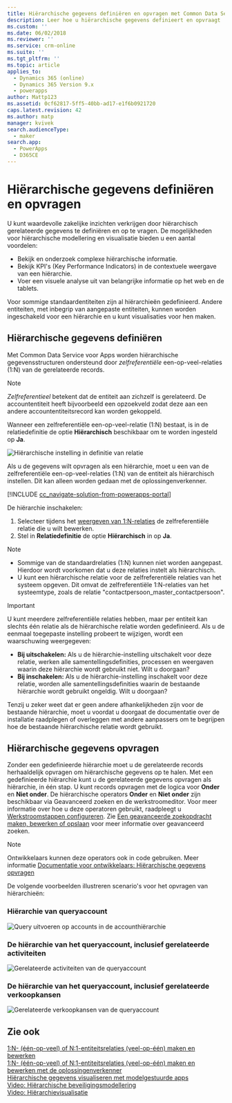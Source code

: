 ```yaml
---
title: Hiërarchische gegevens definiëren en opvragen met Common Data Service voor Apps | MicrosoftDocs
description: Leer hoe u hiërarchische gegevens definieert en opvraagt
ms.custom: ''
ms.date: 06/02/2018
ms.reviewer: ''
ms.service: crm-online
ms.suite: ''
ms.tgt_pltfrm: ''
ms.topic: article
applies_to:
  - Dynamics 365 (online)
  - Dynamics 365 Version 9.x
  - powerapps
author: Mattp123
ms.assetid: 0cf62817-5ff5-40bb-ad17-e1f6b0921720
caps.latest.revision: 42
ms.author: matp
manager: kvivek
search.audienceType:
  - maker
search.app:
  - PowerApps
  - D365CE
---
```

# <a name="define-and-query-hierarchically-related-data"></a>Hiërarchische gegevens definiëren en opvragen

U kunt waardevolle zakelijke inzichten verkrijgen door hiërarchisch gerelateerde gegevens te definiëren en op te vragen. De mogelijkheden voor hiërarchische modellering en visualisatie bieden u een aantal voordelen:  
  
- Bekijk en onderzoek complexe hiërarchische informatie.  
- Bekijk KPI's (Key Performance Indicators) in de contextuele weergave van een hiërarchie.  
- Voer een visuele analyse uit van belangrijke informatie op het web en de tablets.  
  
Voor sommige standaardentiteiten zijn al hiërarchieën gedefinieerd. Andere entiteiten, met inbegrip van aangepaste entiteiten, kunnen worden ingeschakeld voor een hiërarchie en u kunt visualisaties voor hen maken. 

## <a name="define-hierarchical-data"></a>Hiërarchische gegevens definiëren

Met Common Data Service voor Apps worden hiërarchische gegevensstructuren ondersteund door *zelfreferentiële* een-op-veel-relaties (1:N) van de gerelateerde records. 

> [!NOTE]
> *Zelfreferentieel* betekent dat de entiteit aan zichzelf is gerelateerd. De accountentiteit heeft bijvoorbeeld een opzoekveld zodat deze aan een andere accountentiteitsrecord kan worden gekoppeld.

Wanneer een zelfreferentiële een-op-veel-relatie (1:N) bestaat, is in de relatiedefinitie de optie **Hiërarchisch** beschikbaar om te worden ingesteld op **Ja**.

![Hiërarchische instelling in definitie van relatie](media/self-referential-relationship-car-solution-explorer.png)

Als u de gegevens wilt opvragen als een hiërarchie, moet u een van de zelfreferentiële een-op-veel-relaties (1:N) van de entiteit als hiërarchisch instellen. Dit kan alleen worden gedaan met de oplossingenverkenner.

[!INCLUDE [cc_navigate-solution-from-powerapps-portal](../../includes/cc_navigate-solution-from-powerapps-portal.md)]

De hiërarchie inschakelen:  
  
1. Selecteer tijdens het [weergeven van 1:N-relaties](create-edit-1n-relationships-solution-explorer.md#view-entity-relationships) de zelfreferentiële relatie die u wilt bewerken.
2. Stel in **Relatiedefinitie** de optie **Hiërarchisch** in op **Ja**.  
  
> [!NOTE]
> - Sommige van de standaardrelaties (1:N) kunnen niet worden aangepast. Hierdoor wordt voorkomen dat u deze relaties instelt als hiërarchisch.  
> - U kunt een hiërarchische relatie voor de zelfreferentiële relaties van het systeem opgeven. Dit omvat de zelfreferentiële 1:N-relaties van het systeemtype, zoals de relatie "contactpersoon_master_contactpersoon".  

> [!IMPORTANT]
> U kunt meerdere zelfreferentiële relaties hebben, maar per entiteit kan slechts één relatie als de hiërarchische relatie worden gedefinieerd. Als u de eenmaal toegepaste instelling probeert te wijzigen, wordt een waarschuwing weergegeven:
>
> - **Bij uitschakelen:** Als u de hiërarchie-instelling uitschakelt voor deze relatie, werken alle samentellingsdefinities, processen en weergaven waarin deze hiërarchie wordt gebruikt niet. Wilt u doorgaan? 
> - **Bij inschakelen:** Als u de hiërarchie-instelling inschakelt voor deze relatie, worden alle samentellingsdefinities waarin de bestaande hiërarchie wordt gebruikt ongeldig. Wilt u doorgaan?
>
> Tenzij u zeker weet dat er geen andere afhankelijkheden zijn voor de bestaande hiërarchie, moet u voordat u doorgaat de documentatie over de installatie raadplegen of overleggen met andere aanpassers om te begrijpen hoe de bestaande hiërarchische relatie wordt gebruikt.

<a name="BKMK_Querydata"></a> 
  
## <a name="query-hierarchical-data"></a>Hiërarchische gegevens opvragen  

Zonder een gedefinieerde hiërarchie moet u de gerelateerde records herhaaldelijk opvragen om hiërarchische gegevens op te halen. Met een gedefinieerde hiërarchie kunt u de gerelateerde gegevens opvragen als hiërarchie, in één stap. U kunt records opvragen met de logica voor **Onder** en **Niet onder**. De hiërarchische operators **Onder** en **Niet onder** zijn beschikbaar via Geavanceerd zoeken en de werkstroomeditor. Voor meer informatie over hoe u deze operatoren gebruikt, raadpleegt u [Werkstroomstappen configureren](/flow/configure-workflow-steps#setting-conditions-for-workflow-actions). Zie [Een geavanceerde zoekopdracht maken, bewerken of opslaan](https://docs.microsoft.com/dynamics365/customer-engagement/basics/save-advanced-find-search) voor meer informatie over geavanceerd zoeken.  

> [!NOTE]
> Ontwikkelaars kunnen deze operators ook in code gebruiken. Meer informatie [Documentatie voor ontwikkelaars: Hiërarchische gegevens opvragen](/dynamics365/customer-engagement/developer/org-service/query-hierarchical-data)
  
De volgende voorbeelden illustreren scenario's voor het opvragen van hiërarchieën:  
  
### <a name="query-account-hierarchy"></a>Hiërarchie van queryaccount  
  
![Query uitvoeren op accounts in de accounthiërarchie](media/query-accounts.png)  
  
### <a name="query-account-hierarchy-including-related-activities"></a>De hiërarchie van het queryaccount, inclusief gerelateerde activiteiten  
  
![Gerelateerde activiteiten van de queryaccount](media/query-account-related-activities.png)  
  
###  <a name="query-account-hierarchy-including-related-opportunities"></a>De hiërarchie van het queryaccount, inclusief gerelateerde verkoopkansen  
  
![Gerelateerde verkoopkansen van de queryaccount](media/query-account-related-opportunities.png)  
  
## <a name="see-also"></a>Zie ook 
[1:N- (één-op-veel) of N:1-entiteitsrelaties (veel-op-één) maken en bewerken](create-edit-1n-relationships.md)<br />
[1:N- (één-op-veel) of N:1-entiteitsrelaties (veel-op-één) maken en bewerken met de oplossingenverkenner](create-edit-1n-relationships-solution-explorer.md)<br />
[Hiërarchische gegevens visualiseren met modelgestuurde apps](visualize-hierarchical-data.md)<br />
[Video: Hiërarchische beveiligingsmodellering](http://www.youtube.com/watch?v=kx5So32DrCo&index=10&list=PLC3591A8FE4ADBE07)<br />
[Video: Hiërarchievisualisatie](http://www.youtube.com/watch?v=_dGBE6icLNw&index=9&list=PLC3591A8FE4ADBE07)
